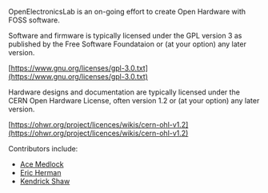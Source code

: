OpenElectronicsLab is an on-going effort to create Open Hardware with FOSS
software.

Software and firmware is typically licensed under the GPL version 3 as
published by the Free Software Foundataion or (at your option) any later
version.

[https://www.gnu.org/licenses/gpl-3.0.txt](https://www.gnu.org/licenses/gpl-3.0.txt)

Hardware designs and documentation are typically licensed under the CERN
Open Hardware License, often version 1.2 or (at your option) any later version.

[https://ohwr.org/project/licences/wikis/cern-ohl-v1.2](https://ohwr.org/project/licences/wikis/cern-ohl-v1.2)

Contributors include:
 * [Ace Medlock](https://github.com/ace-dvm)
 * [Eric Herman](https://github.com/ericherman)
 * [Kendrick Shaw](https://github.com/kms15)

